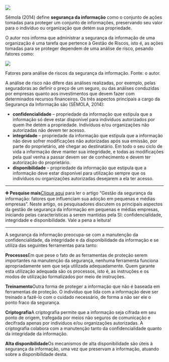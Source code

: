 [![](https://ampli-images.s3.amazonaws.com/production/aa5d9080-d450-4a77-b8fc-f2eb404eacf8/original)](https://ampli-images.s3.amazonaws.com/production/aa5d9080-d450-4a77-b8fc-f2eb404eacf8/original)

Sêmola (2014) define **segurança da informação** como o conjunto de ações tomadas para proteger um conjunto de informações, preservando seu valor para o indivíduo ou organização que detém sua propriedade.

O autor nos informa que administrar a segurança da informação de uma organização é uma tarefa que pertence à Gestão de Riscos, isto é, as ações tomadas para se proteger dependem de uma análise de risco, pesando fatores como:

[![](https://ampli-images.s3.amazonaws.com/production/69432bd3-386c-438d-897b-7ec861e9ea1b/original)](https://ampli-images.s3.amazonaws.com/production/69432bd3-386c-438d-897b-7ec861e9ea1b/original)

Fatores para análise de riscos da segurança da informação. Fonte: o autor.

A análise de risco não difere das análises realizadas, por exemplo, pelas seguradoras ao definir o preço de um seguro, ou das análises conduzidas por empresas quanto aos investimentos que devem fazer com determinados recursos financeiros. Os três aspectos principais a cargo da Segurança da Informação são (SÊMOLA, 2014):

- **confidencialidade** – propriedade da informação que estipula que a informação só deve estar disponível para indivíduos autorizados por quem lhe detém a propriedade. Indivíduos e/ou organizações não autorizadas não devem ter acesso.
- **integridade** – propriedade da informação que estipula que a informação não deve sofrer modificações não autorizadas após sua emissão, por parte do proprietário, até chegar ao destinatário. Em todo o seu ciclo de vida a informação deve manter sua integridade, e todas as modificações pela qual venha a passar devem ser de conhecimento e devem ter autorização do proprietário.
- **disponibilidade** – propriedade da informação que estipula que a informação deve estar disponível para utilização sempre que os indivíduos ou organizações autorizadas desejarem a ela ter acesso.

______

**➕** **Pesquise mais**[Clique aqui](http://www.scielo.br/pdf/jistm/v4n3/07.pdf) para ler o artigo “Gestão da segurança da informação: fatores que influenciam sua adoção em pequenas e médias empresas”. Neste artigo, os pesquisadores discutem os principais aspectos da gestão de segurança da informação em pequenas e médias empresas, iniciando pelas características a serem mantidas pela SI: confidencialidade, integridade e disponibilidade. Vale a pena a leitura!

______

A segurança da informação preocupa-se com a manutenção da confidencialidade, da integridade e da disponibilidade da informação e se utiliza das seguintes ferramentas para tanto:

**Processos**Em que pese o fato de as ferramentas de proteção serem importantes na manutenção da segurança, nenhuma ferramenta funciona apropriadamente sem que seja utilizada adequadamente. Quem garante esta utilização adequada são os processos, isto é, as instruções e os modos de utilização formalizados por meio de instruções.

**Treinamento**Outra forma de proteger a informação que não é baseada em ferramentas de proteção. O indivíduo que lida com a informação deve ser treinado a fazê-lo com o cuidado necessário, de forma a não ser ele o ponto fraco da segurança.

**Criptografia**A criptografia permite que a informação seja cifrada em seu ponto de origem, trafegada por meios não seguros de comunicação e decifrada apenas por indivíduos e/ou organizações autorizadas. A criptografia colabora com a manutenção tanto da confidencialidade quanto da integridade da informação.

**Alta disponibilidade**Os mecanismos de alta disponibilidade são úteis à segurança da informação, uma vez que preservam a informação, atuando sobre a disponibilidade desta.